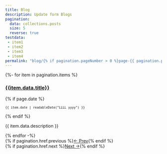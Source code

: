 ```yaml
---
title: Blog
description: Update form Blogs
pagination:
  data: collections.posts
  size: 5
  reverse: true
testdata:
 - item1
 - item2
 - item3
 - item4
permalink: "blog/{% if pagination.pageNumber > 0 %}page-{{ pagination.pageNumber + 1 }}/{% endif %}index.html"
---
```

{%- for item in pagination.items %}
<div class="col-md-10 mx-auto p-3 p-md-5 border-bottom">
<h3 class="text-big"><strong><a href="{{item.url}}">{{item.data.title}}</a></strong></h3>
{% if page.date %}<p><time datetime="{{ item.date | htmlDateString }}"><code class="text-dark"><small>{{ item.date | readableDate("LLLL yyyy") }}</small></code></time></p>{% endif %}
<p>{{ item.data.description }}</p>
</div>{% endfor -%} 
<div class="container">
<div class="row border-top">
<div class="col-6 p-3 text-pag">{% if pagination.href.previous %}<a class="header-title ms-3" href="{{ pagination.href.previous }}">← Prev</a>{% endif %}</div>
<div class="col-6 p-3 text-end text-pag">{% if pagination.href.next %}<a class="header-title me-3" href="{{ pagination.href.next }}">Next →</a>{% endif %}</div>
</div>
</div>
